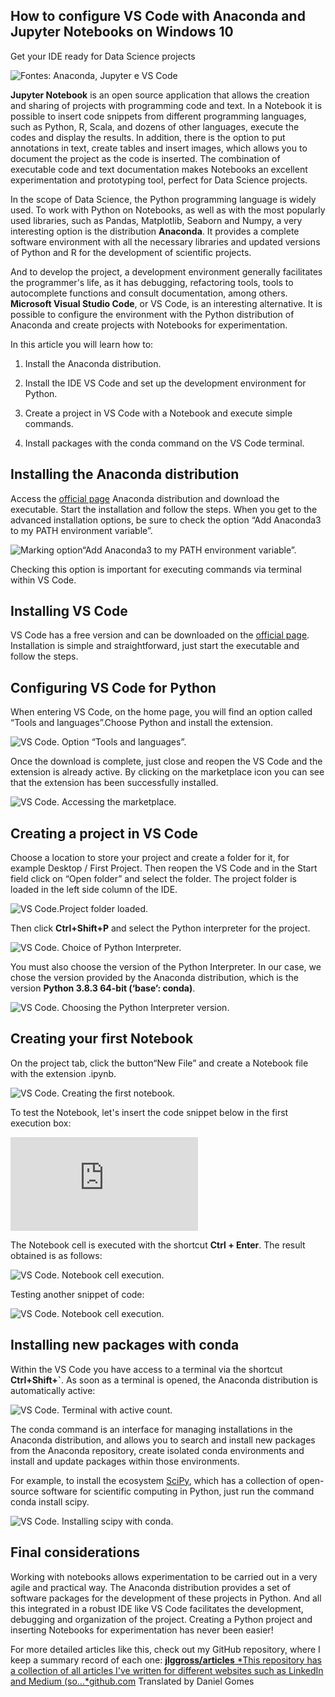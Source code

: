
## How to configure VS Code with Anaconda and Jupyter Notebooks on Windows 10

Get your IDE ready for Data Science projects

![Fontes: Anaconda, Jupyter e VS Code](https://cdn-images-1.medium.com/max/2100/1*9eqevpizT3qrQI62P4kB6w.png)

**Jupyter Notebook** is an open source application that allows the creation and sharing of projects with programming code and text. In a Notebook it is possible to insert code snippets from different programming languages, such as Python, R, Scala, and dozens of other languages, execute the codes and display the results. In addition, there is the option to put annotations in text, create tables and insert images, which allows you to document the project as the code is inserted. The combination of executable code and text documentation makes Notebooks an excellent experimentation and prototyping tool, perfect for Data Science projects.

In the scope of Data Science, the Python programming language is widely used. To work with Python on Notebooks, as well as with the most popularly used libraries, such as Pandas, Matplotlib, Seaborn and Numpy, a very interesting option is the distribution **Anaconda**. It provides a complete software environment with all the necessary libraries and updated versions of Python and R for the development of scientific projects.

And to develop the project, a development environment generally facilitates the programmer's life, as it has debugging, refactoring tools, tools to autocomplete functions and consult documentation, among others. **Microsoft Visual Studio Code**, or VS Code, is an interesting alternative. It is possible to configure the environment with the Python distribution of Anaconda and create projects with Notebooks for experimentation.

In this article you will learn how to:

 1. Install the Anaconda distribution.

 2. Install the IDE VS Code and set up the development environment for Python.

 3. Create a project in VS Code with a Notebook and execute simple commands.

 4. Install packages with the conda command on the VS Code terminal.

## Installing the Anaconda distribution

Access the [official page](https://www.anaconda.com/products/individual) Anaconda distribution and download the executable. Start the installation and follow the steps. When you get to the advanced installation options, be sure to check the option “Add Anaconda3 to my PATH environment variable”.

![Marking option“Add Anaconda3 to my PATH environment variable”.](https://cdn-images-1.medium.com/max/2000/1*QteJ9EIVz8yoC1_cdciV4w.png)

Checking this option is important for executing commands via terminal within VS Code.

## Installing VS Code

VS Code has a free version and can be downloaded on the [official page](https://code.visualstudio.com/). Installation is simple and straightforward, just start the executable and follow the steps.

## Configuring VS Code for Python

When entering VS Code, on the home page, you will find an option called “Tools and languages”.Choose Python and install the extension.

![VS Code. Option “Tools and languages”.](https://cdn-images-1.medium.com/max/2000/1*0dnFiC9r2K3z7DAaLrdZcA.png)

Once the download is complete, just close and reopen the VS Code and the extension is already active. By clicking on the marketplace icon you can see that the extension has been successfully installed.

![VS Code. Accessing the marketplace.](https://cdn-images-1.medium.com/max/2000/1*vZjE45rx6Rr8weEkkhq5jg.png)

## Creating a project in VS Code

Choose a location to store your project and create a folder for it, for example Desktop / First Project. Then reopen the VS Code and in the Start field click on “Open folder” and select the folder. The project folder is loaded in the left side column of the IDE.

![VS Code.Project folder loaded.](https://cdn-images-1.medium.com/max/2000/1*3CWjqxU7FpBevemuxpma0g.png)

Then click **Ctrl+Shift+P** and select the Python interpreter for the project.

![VS Code. Choice of Python Interpreter.](https://cdn-images-1.medium.com/max/2000/1*tja_DGC7QeaCueuMuvBShw.png)

You must also choose the version of the Python Interpreter. In our case, we chose the version provided by the Anaconda distribution, which is the version **Python 3.8.3 64-bit (‘base’: conda)**.

![VS Code. Choosing the Python Interpreter version.](https://cdn-images-1.medium.com/max/2000/1*g0A3zIJVJGbDvyBTxHrp9A.png)

## **Creating your first Notebook**

On the project tab, click the button“New File” and create a Notebook file with the extension .ipynb.

![VS Code. Creating the first notebook.](https://cdn-images-1.medium.com/max/2000/1*6LBOTVG55_UPP31SrQhK4w.png)

To test the Notebook, let's insert the code snippet below in the first execution box:

 <iframe src="https://medium.com/media/813ce7079d7b5b894617cb8768790b51" frameborder=0></iframe>

The Notebook cell is executed with the shortcut **Ctrl + Enter**. The result obtained is as follows:

![VS Code. Notebook cell execution.](https://cdn-images-1.medium.com/max/2000/1*kX61MUwjV0jA4ZpvQRQuXg.png)

Testing another snippet of code:

![VS Code. Notebook cell execution.](https://cdn-images-1.medium.com/max/2000/1*qL3nBDx68UWvKmmUWNT7BA.png)

## Installing new packages with conda

Within the VS Code you have access to a terminal via the shortcut **Ctrl+Shift+`**. As soon as a terminal is opened, the Anaconda distribution is automatically active:

![VS Code. Terminal with active count.](https://cdn-images-1.medium.com/max/2000/1*M1sj6Oa4qUt3fNKrF7zGHA.png)

The conda command is an interface for managing installations in the Anaconda distribution, and allows you to search and install new packages from the Anaconda repository, create isolated conda environments and install and update packages within those environments.

For example, to install the ecosystem [SciPy](https://www.scipy.org/), which has a collection of open-source software for scientific computing in Python, just run the command conda install scipy.

![VS Code. Installing scipy with conda.](https://cdn-images-1.medium.com/max/2000/1*B9N91mMvOYQ7BzRibGpTXA.png)

## Final considerations

Working with notebooks allows experimentation to be carried out in a very agile and practical way. The Anaconda distribution provides a set of software packages for the development of these projects in Python. And all this integrated in a robust IDE like VS Code facilitates the development, debugging and organization of the project. Creating a Python project and inserting Notebooks for experimentation has never been easier!

For more detailed articles like this, check out my GitHub repository, where I keep a summary record of each one:
[**jlggross/articles**
*This repository has a collection of all articles I've written for different websites such as LinkedIn and Medium (so…*github.com](https://github.com/jlggross/articles)
Translated by Daniel Gomes
